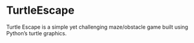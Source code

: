# TurtleEscape
Turtle Escape is a simple yet challenging maze/obstacle game built using Python’s turtle graphics.
